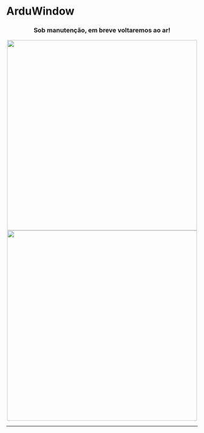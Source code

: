 <h1>ArduWindow</h1>
<div align="center">
  <h3>Sob manutenção, em breve voltaremos ao ar!</h3>
  <img height="500px" src="https://user-images.githubusercontent.com/102625628/213897565-6897afd9-6cdf-4066-9d10-e77f65fbffc4.gif#gh-light-mode-only"/>
  <img height="500px" src="https://user-images.githubusercontent.com/102625628/213897294-40f391e0-bbde-4b99-8c43-e698cde7bfb8.gif#gh-dark-mode-only"/>
  <hr>
</div>
